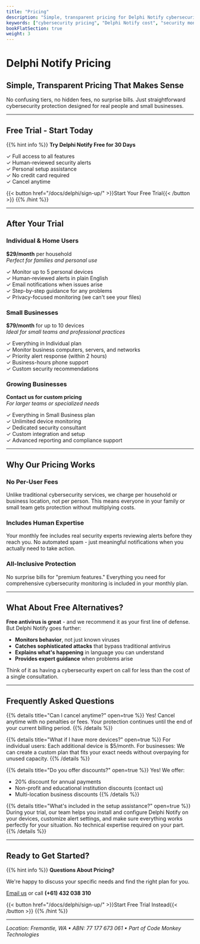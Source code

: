 ```yaml
---
title: "Pricing"
description: "Simple, transparent pricing for Delphi Notify cybersecurity monitoring. Free trial available."
keywords: ["cybersecurity pricing", "Delphi Notify cost", "security monitoring price", "small business cybersecurity"]
bookFlatSection: true
weight: 3
---
```


# Delphi Notify Pricing

## Simple, Transparent Pricing That Makes Sense

No confusing tiers, no hidden fees, no surprise bills. Just straightforward cybersecurity protection designed for real people and small businesses.

---

## **Free Trial - Start Today**

{{% hint info %}}
**Try Delphi Notify Free for 30 Days**

✓ Full access to all features  
✓ Human-reviewed security alerts  
✓ Personal setup assistance  
✓ No credit card required  
✓ Cancel anytime  

{{< button href="/docs/delphi/sign-up/" >}}Start Your Free Trial{{< /button >}}
{{% /hint %}}

---

## **After Your Trial**

### **Individual & Home Users**
**$29/month** per household  
*Perfect for families and personal use*

✓ Monitor up to 5 personal devices  
✓ Human-reviewed alerts in plain English  
✓ Email notifications when issues arise  
✓ Step-by-step guidance for any problems  
✓ Privacy-focused monitoring (we can't see your files)  

### **Small Businesses**
**$79/month** for up to 10 devices  
*Ideal for small teams and professional practices*

✓ Everything in Individual plan  
✓ Monitor business computers, servers, and networks  
✓ Priority alert response (within 2 hours)  
✓ Business-hours phone support  
✓ Custom security recommendations  

### **Growing Businesses**
**Contact us for custom pricing**  
*For larger teams or specialized needs*

✓ Everything in Small Business plan  
✓ Unlimited device monitoring  
✓ Dedicated security consultant  
✓ Custom integration and setup  
✓ Advanced reporting and compliance support  

---

## **Why Our Pricing Works**

### **No Per-User Fees**
Unlike traditional cybersecurity services, we charge per household or business location, not per person. This means everyone in your family or small team gets protection without multiplying costs.

### **Includes Human Expertise**
Your monthly fee includes real security experts reviewing alerts before they reach you. No automated spam - just meaningful notifications when you actually need to take action.

### **All-Inclusive Protection**
No surprise bills for "premium features." Everything you need for comprehensive cybersecurity monitoring is included in your monthly plan.

---

## **What About Free Alternatives?**

**Free antivirus is great** - and we recommend it as your first line of defense. But Delphi Notify goes further:

- **Monitors behavior**, not just known viruses
- **Catches sophisticated attacks** that bypass traditional antivirus
- **Explains what's happening** in language you can understand
- **Provides expert guidance** when problems arise

Think of it as having a cybersecurity expert on call for less than the cost of a single consultation.

---

## **Frequently Asked Questions**

{{% details title="Can I cancel anytime?" open=true %}}
Yes! Cancel anytime with no penalties or fees. Your protection continues until the end of your current billing period.
{{% /details %}}

{{% details title="What if I have more devices?" open=true %}}
For individual users: Each additional device is $5/month. For businesses: We can create a custom plan that fits your exact needs without overpaying for unused capacity.
{{% /details %}}

{{% details title="Do you offer discounts?" open=true %}}
Yes! We offer:
- 20% discount for annual payments
- Non-profit and educational institution discounts (contact us)
- Multi-location business discounts
{{% /details %}}

{{% details title="What's included in the setup assistance?" open=true %}}
During your trial, our team helps you install and configure Delphi Notify on your devices, customize alert settings, and make sure everything works perfectly for your situation. No technical expertise required on your part.
{{% /details %}}

---

## **Ready to Get Started?**

{{% hint info %}}
**Questions About Pricing?**

We're happy to discuss your specific needs and find the right plan for you.

[Email us](mailto:main@cybermonkey.net.au?subject=Delphi%20Notify%20Pricing%20Question&body=Hi!%20I'd%20like%20to%20discuss%20pricing%20for%20Delphi%20Notify.%0A%0AMy%20situation:%0A-%20Number%20of%20devices:%0A-%20Business%20or%20personal%20use:%0A-%20Specific%20concerns%20or%20questions:%0A%0APlease%20let%20me%20know%20what%20would%20work%20best%20for%20my%20needs.) or call **(+61) 432 038 310**

{{< button href="/docs/delphi/sign-up/" >}}Start Free Trial Instead{{< /button >}}
{{% /hint %}}

---

*Location: Fremantle, WA • ABN: 77 177 673 061 • Part of Code Monkey Technologies*